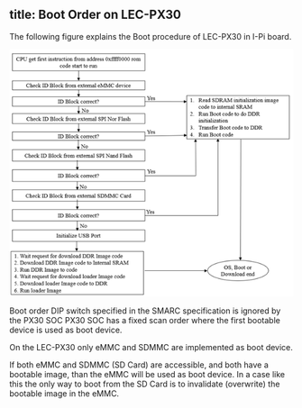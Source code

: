 title: Boot Order on LEC-PX30
---



The following figure explains the Boot procedure of LEC-PX30 in I-Pi board. 



![image-20200731101641905](PX30BootFlow.assets/image-20200731101641905.png)



Boot  order DIP switch specified in the SMARC specification is ignored by the PX30 SOC
PX30 SOC has a fixed scan order where the first bootable device is used as boot device. 

On the LEC-PX30 only eMMC and SDMMC are implemented as boot device. 

If both eMMC and SDMMC (SD Card) are accessible, and both have a bootable image, than the eMMC will be used as boot device. 
In a case like this the only way to boot from the SD Card is to invalidate (overwrite) the bootable image in the eMMC.     



